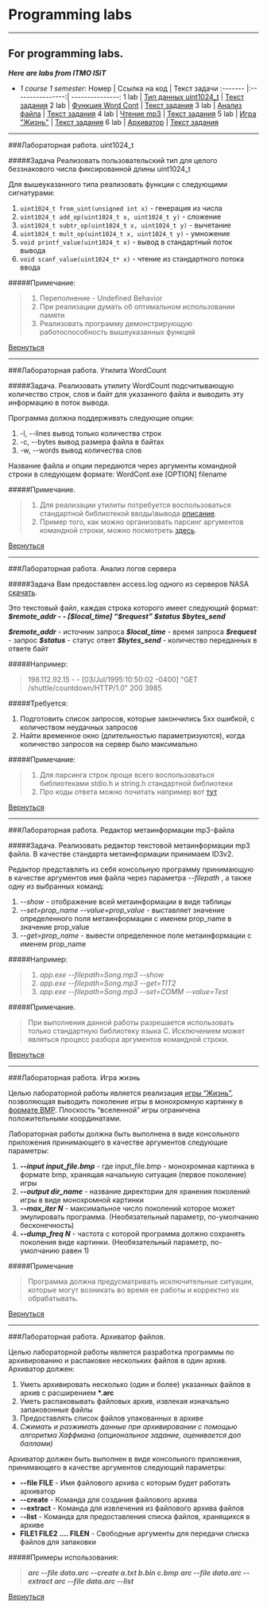 # Programming labs
***
## For programming labs.

**_Here are labs from ITMO ISiT_**
- _1 course 1 semester:_
    Номер | Ссылка на код | Текст задачи
    :------- |:----------------:| ---------------:
    1 lab | [Тип данных uint1024_t](https://github.com/EllaSlep/Programming/blob/main/uint1024_t.c) | [Текст задания](#uint1024_t) <a id="up1"></a>
    2 lab | [Функция Word Cont](https://github.com/EllaSlep/Programming/blob/main/uint1024_t.c) | [Текст задания](#WordCont) <a id="up2"></a>
    3 lab | [Анализ файла](https://github.com/EllaSlep/Programming/blob/main/analiz2.c) | [Текст задания](#Analiz) <a id="up3"></a>
    4 lab | [Чтение mp3](https://github.com/EllaSlep/Programming/blob/main/mp3_reader2.c) | [Текст задания](#mp3_reader) <a id="up4"></a>
    5 lab | [Игра "Жизнь"](https://github.com/EllaSlep/Programming/blob/main/Life.c) | [Текст задания](#Life) <a id="up5"></a>
    6 lab | [Архиватор]() | [Текст задания](#arc) <a id="up6"></a>

***
<a id="uint1024_t"></a>
###Лабораторная работа. uint1024_t

#####Задача
Реализовать пользовательский тип для целого беззнакового числа фиксированной длины uint1024_t

Для вышеуказанного типа реализовать функции с следующими сигнатурами:
1. `uint1024_t from_uint(unsigned int x)` - генерация из числа
2. `uint1024_t add_op(uint1024_t x, uint1024_t y)` - сложение
3. `uint1024_t subtr_op(uint1024_t x, uint1024_t y)` - вычетание
4. `uint1024_t mult_op(uint1024_t x, uint1024_t y)` - умножение
5. `void printf_value(uint1024_t x)` - вывод в стандартный поток вывода
6. `void scanf_value(uint1024_t* x)` - чтение из стандартного потока ввода

#####Примечание:
>1. Переполнение - Undefined Behavior
>2. При реализации думать об оптимальном использовании памяти
>3. Реализовать программу демонстрирующую работоспособность вышеуказанных функций

[Вернуться](#up1)

***
<a id="WordCont"></a>
###Лабораторная работа. Утилита WordCount

#####Задача.
Реализовать утилиту WordCount подсчитывающую количество строк, слов и байт для указанного файла и выводить эту информацию в поток вывода.

Программа должна поддерживать следующие опции:
1. -l, --lines вывод только количества строк
2. -c, --bytes вывод размера файла в байтах
3. -w, --words вывод количества слов

Название файла и опции передаются через аргументы командной строки в следующем формате: WordCont.exe [OPTION] filename

#####Примечание.
>1. Для реализации утилиты потребуется воспользоваться стандартной библиотекой вводы\вывода [описание](https://en.cppreference.com/w/c/io).
>2. Пример того, как можно организовать парсинг аргументов командной строки, можно посмотреть [здесь](https://www.cplusplus.com/articles/DEN36Up4/).

[Вернуться](#up2)

***

<a id="Analiz"></a>
###Лабораторная работа. Анализ логов сервера

#####Задача
Вам предоставлен access.log одного из серверов NASA [скачать](https://drive.google.com/file/d/1jjzMocc0Rn9TqkK_51Oo93Fy78KYnm2i/view).

Это текстовый файл, каждая строка которого имеет следующий формат:
___\$remote_addr - - [\$local_time] “\$request” \$status \$bytes_send___

___\$remote_addr___ - источник запроса
___\$local_time___ - время запроса
___\$request___ - запрос
___\$status___ - статус ответ
___\$bytes_send___ - количество переданных в ответе байт

#####Например:
>198.112.92.15 - - [03/Jul/1995:10:50:02 -0400] "GET /shuttle/countdown/HTTP/1.0" 200 3985

#####Требуется:
1. Подготовить список запросов, которые закончились 5xx ошибкой, с количеством неудачных запросов
2. Найти временное окно (длительностью параметризуются), когда количество запросов на сервер было максимально

#####Примечание:
>1. Для парсинга строк проще всего воспользоваться библиотеками stdio.h и string.h стандартной библиотеки
>2. Про коды ответа можно почитать например вот [тут](https://en.wikipedia.org/wiki/List_of_HTTP_status_codes)

[Вернуться](#up3)

***

<a id="mp3_reader"></a>
###Лабораторная работа. Редактор метаинформации mp3-файла

#####Задача.
Реализовать редактор текстовой метаинформации mp3 файла. В качестве стандарта метаинформации принимаем ID3v2.

Редактор представлять из себя консольную программу принимающую в качестве аргументов имя файла через параметра _--filepath_ , а также одну из выбранных команд:
1. _--show_ - отображение всей метаинформации в виде таблицы
2. _--set=prop_name --value=prop_value_ - выставляет значение определенного поля метаинформации с именем prop_name в значение prop_value
3. _--get=prop_name_ - вывести определенное поле метаинформации с именем prop_name

#####Например:
>1. _app.exe --filepath=Song.mp3 --show_
>2. _app.exe --filepath=Song.mp3 --get=TIT2_
>3. _app.exe --filepath=Song.mp3 --set=COMM --value=Test_

#####Примечание.
>При выполнения данной работы разрешается использовать только стандартную библиотеку языка С. Исключением может являться процесс разбора аргументов командной строки.

[Вернуться](#up4)

***

<a id="Life"></a>
###Лабораторная работа. Игра жизнь

Целью лабораторной работы является реализация [игры “Жизнь”](https://en.wikipedia.org/wiki/Conway%27s_Game_of_Life), позволяющая выводить поколение игры в монохромную картинку в [формате BMP](https://en.wikipedia.org/wiki/BMP_file_format). Плоскость “вселенной” игры ограничена положительными координатами.

Лабораторная работы должна быть выполнена в виде консольного приложения принимающего в качестве аргументов следующие параметры:
1. ___--input input_file.bmp___ - где input_file.bmp - монохромная картинка в формате bmp, хранящая начальную ситуация (первое поколение) игры
2. ___--output dir_name___ - название директории для хранения поколений игры в виде монохромной картинки
3. ___--max_iter N___ - максимальное число поколений которое может эмулировать программа. (Необязательный параметр, по-умолчанию бесконечность)
4. ___--dump_freq N___ - частота с которой программа должно сохранять поколения виде картинки. (Необязательный параметр, по-умолчанию равен 1)

#####Примечание
>Программа должна предусматривать исключительные ситуации, которые могут возникать во время ее работы и корректно их обрабатывать.

[Вернуться](#up5)

***

<a id="arc"></a>
###Лабораторная работа. Архиватор файлов.

Целью лабораторной работы является разработка программы по архивированию и распаковке нескольких файлов в один архив. Архиватор должен:
1. Уметь архивировать несколько (один и более) указанных файлов в архив с расширением __*.arc__
2. Уметь распаковывать файловых архив, извлекая изначально запаковонные файлы
3. Предоставлять список файлов упакованных в архиве
4. _Сжимать и разжимать данные при архивировании с помощью алгоритма Хаффмана (опциональное задание, оценивается доп баллами)_

Архиватор должен быть выполнен в виде консольного приложения, принимающего в качестве аргументов следующий параметры:
- **--file FILE** - Имя файлового архива с которым будет работать архиватор
- **--create** - Команда для создания файлового архива
- **--extract** - Команда для извлечения из файлового архива файлов
- -**-list** - Команда для предоставления списка файлов, хранящихся в архиве
- **FILE1 FILE2 .... FILEN** - Свободные аргументы для передачи списка файлов для запаковки

#####Примеры использования:
>___arc --file data.arc --create a.txt b.bin c.bmp___
>___arc --file data.arc --extract___
>___arc --file data.arc --list___

[Вернуться](#up6)
